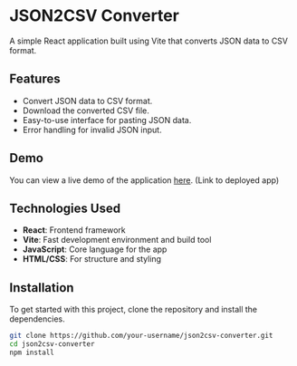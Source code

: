 # JSON2CSV Converter

A simple React application built using Vite that converts JSON data to CSV format.

## Features

- Convert JSON data to CSV format.
- Download the converted CSV file.
- Easy-to-use interface for pasting JSON data.
- Error handling for invalid JSON input.

## Demo

You can view a live demo of the application [here](#). (Link to deployed app)

## Technologies Used

- **React**: Frontend framework
- **Vite**: Fast development environment and build tool
- **JavaScript**: Core language for the app
- **HTML/CSS**: For structure and styling

## Installation

To get started with this project, clone the repository and install the dependencies.

```bash
git clone https://github.com/your-username/json2csv-converter.git
cd json2csv-converter
npm install

